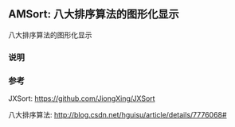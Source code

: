 
## AMSort: 八大排序算法的图形化显示
八大排序算法的图形化显示


### 说明



### 参考

JXSort: https://github.com/JiongXing/JXSort

八大排序算法: http://blog.csdn.net/hguisu/article/details/7776068#

